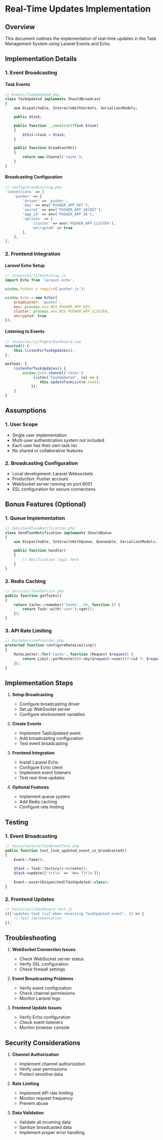 # Real-Time Updates Implementation

## Overview

This document outlines the implementation of real-time updates in the Task Management System using Laravel Events and Echo.

## Implementation Details

### 1. Event Broadcasting

#### Task Events
```php
// Events/TaskUpdated.php
class TaskUpdated implements ShouldBroadcast
{
    use Dispatchable, InteractsWithSockets, SerializesModels;

    public $task;

    public function __construct(Task $task)
    {
        $this->task = $task;
    }

    public function broadcastOn()
    {
        return new Channel('tasks');
    }
}
```

#### Broadcasting Configuration
```php
// config/broadcasting.php
'connections' => [
    'pusher' => [
        'driver' => 'pusher',
        'key' => env('PUSHER_APP_KEY'),
        'secret' => env('PUSHER_APP_SECRET'),
        'app_id' => env('PUSHER_APP_ID'),
        'options' => [
            'cluster' => env('PUSHER_APP_CLUSTER'),
            'encrypted' => true
        ],
    ],
],
```

### 2. Frontend Integration

#### Laravel Echo Setup
```javascript
// resources/js/bootstrap.js
import Echo from 'laravel-echo';

window.Pusher = require('pusher-js');

window.Echo = new Echo({
    broadcaster: 'pusher',
    key: process.env.MIX_PUSHER_APP_KEY,
    cluster: process.env.MIX_PUSHER_APP_CLUSTER,
    encrypted: true
});
```

#### Listening to Events
```javascript
// resources/js/Pages/Dashboard.vue
mounted() {
    this.listenForTaskUpdates();
},

methods: {
    listenForTaskUpdates() {
        window.Echo.channel('tasks')
            .listen('TaskUpdated', (e) => {
                this.updateTaskList(e.task);
            });
    }
}
```

## Assumptions

### 1. User Scope
- Single user implementation
- Multi-user authentication system not included
- Each user has their own task list
- No shared or collaborative features

### 2. Broadcasting Configuration
- Local development: Laravel Websockets
- Production: Pusher account
- WebSocket server running on port 6001
- SSL configuration for secure connections

## Bonus Features (Optional)

### 1. Queue Implementation
```php
// Jobs/SendTaskNotification.php
class SendTaskNotification implements ShouldQueue
{
    use Dispatchable, InteractsWithQueue, Queueable, SerializesModels;

    public function handle()
    {
        // Notification logic here
    }
}
```

### 2. Redis Caching
```php
// Services/TaskService.php
public function getTasks()
{
    return Cache::remember('tasks', 60, function () {
        return Task::with('user')->get();
    });
}
```

### 3. API Rate Limiting
```php
// RouteServiceProvider.php
protected function configureRateLimiting()
{
    RateLimiter::for('tasks', function (Request $request) {
        return Limit::perMinute(60)->by($request->user()?->id ?: $request->ip());
    });
}
```

## Implementation Steps

1. **Setup Broadcasting**
   - Configure broadcasting driver
   - Set up WebSocket server
   - Configure environment variables

2. **Create Events**
   - Implement TaskUpdated event
   - Add broadcasting configuration
   - Test event broadcasting

3. **Frontend Integration**
   - Install Laravel Echo
   - Configure Echo client
   - Implement event listeners
   - Test real-time updates

4. **Optional Features**
   - Implement queue system
   - Add Redis caching
   - Configure rate limiting

## Testing

### 1. Event Broadcasting
```php
// tests/Feature/TaskEventTest.php
public function test_task_updated_event_is_broadcasted()
{
    Event::fake();
    
    $task = Task::factory()->create();
    $task->update(['title' => 'New Title']);
    
    Event::assertDispatched(TaskUpdated::class);
}
```

### 2. Frontend Updates
```javascript
// tests/unit/Dashboard.test.js
it('updates task list when receiving TaskUpdated event', () => {
    // Test implementation
});
```

## Troubleshooting

1. **WebSocket Connection Issues**
   - Check WebSocket server status
   - Verify SSL configuration
   - Check firewall settings

2. **Event Broadcasting Problems**
   - Verify event configuration
   - Check channel permissions
   - Monitor Laravel logs

3. **Frontend Update Issues**
   - Verify Echo configuration
   - Check event listeners
   - Monitor browser console

## Security Considerations

1. **Channel Authorization**
   - Implement channel authorization
   - Verify user permissions
   - Protect sensitive data

2. **Rate Limiting**
   - Implement API rate limiting
   - Monitor request frequency
   - Prevent abuse

3. **Data Validation**
   - Validate all incoming data
   - Sanitize broadcasted data
   - Implement proper error handling 